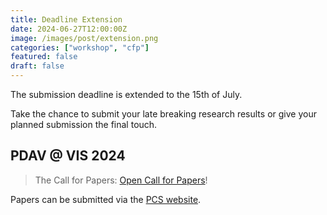 ```yaml
---
title: Deadline Extension
date: 2024-06-27T12:00:00Z
image: /images/post/extension.png
categories: ["workshop", "cfp"]
featured: false
draft: false
---
```


The submission deadline is extended to the 15th of July.

Take the chance to submit your late breaking research results or give your planned submission the final touch.

## PDAV @ VIS 2024

> The Call for Papers: [Open Call for Papers](/cfp)!

Papers can be submitted via the [PCS website](https://new.precisionconference.com/).

